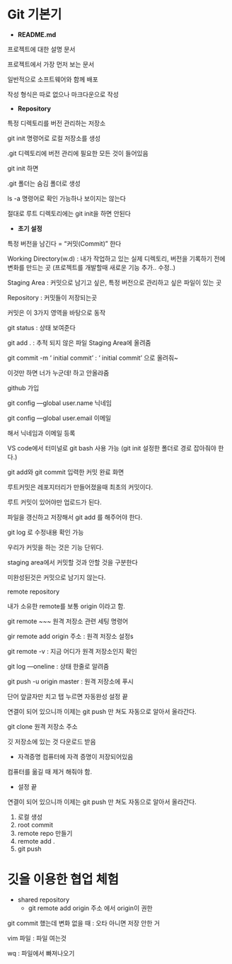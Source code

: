 # Git 기본기

- **README.md**

프로젝트에 대한 설명 문서

프로젝트에서 가장 먼저 보는 문서

일반적으로 소프트웨어와 함께 배포

작성 형식은 따로 없으나 마크다운으로 작성

- **Repository**

특정 디렉토리를 버전 관리하는 저장소

git init 명령어로 로컬 저장소를 생성

.git 디렉토리에 버전 관리에 필요한 모든 것이 들어있음

 
 
git init 하면

.git 폴더는 숨김 폴더로 생성

ls -a 명령어로 확인 가능하나 보이지는 않는다

절대로 루트 디렉토리에는 git init을 하면 안된다

- **초기 설정**

특정 버전을 남긴다 = “커밋(Commit)” 한다

Working Directory(w.d) :  내가 작업하고 있는 실제 디렉토리, 버전을 기록하기 전에 변화를 만드는 곳 (프로젝트를 개발할때 새로운 기능 추가.. 수정..)

Staging Area : 커밋으로 남기고 싶은, 특정 버전으로 관리하고 싶은 파일이 있는 곳

Repository : 커밋들이 저장되는곳

커밋은 이 3가지 영역을 바탕으로 동작


git status : 상태 보여준다

git add . : 추적 되지 않은 파일 Staging Area에 올려줌



git commit -m ‘ initial commit’ : ‘ initial commit’ 으로 올려줘~

이것만 하면 너가 누군데! 하고 안올랴줌

github 가입

git config —global user.name 닉네임

git config —global user.email 이메일

해서 닉네임과 이메일 등록

VS code에서 터미널로 git bash 사용 가능 (git init 설정한 폴더로 경로 잡아줘야 한다.)



git add와 git commit 입력한 커밋 완료 화면

루트커밋은 레포지터리가 만들어졌을때 최초의 커밋이다.

루트 커밋이 있어야만 업로드가 된다. 

파일을 갱신하고 저장해서 git add 를 해주어야 한다. 

git log 로 수정내용 확인 가능

우리가 커밋을 하는 것은 기능 단위다.



staging area에서 커밋할 것과 안할 것을 구분한다

미완성된것은 커밋으로 남기지 않는다.

remote repository

내가 소유한 remote를 보통 origin 이라고 함.

git remote ~~~ 원격 저장소 관련 세팅 명령어

gir remote add origin 주소 : 원격 저장소 설정s

git remote -v : 지금 어디가 원격 저장소인지 확인

git log —oneline : 상태 한줄로 알려줌

git push -u origin master : 원격 저장소에 푸시

단어 앞글자만 치고 탭 누르면 자동완성
설정 끝

연결이 되어 있으니까 이제는 git push 만 쳐도 자동으로 알아서 올라간다.



git clone 원격 저장소 주소

깃 저장소에 있는 것 다운로드 받음

* 자격증명
컴퓨터에 자격 증명이 저장되어있음

컴퓨터를 옮길 때 제거 해줘야 함.

- 설정 끝

연결이 되어 있으니까 이제는 git push 만 쳐도 자동으로 알아서 올라간다. 

1. 로컬 생성
2. root commit
3. remote repo 만들기
4. remote add .
5. git push


# 깃을 이용한 협업 체험

- shared repository
    - git remote add origin 주소 에서 origin이 권한
    

git commit 했는데 변화 없을 때 : 오타 아니면 저장 안한 거

vim 파일 : 파일 여는것

wq : 파일에서 빠져나오기